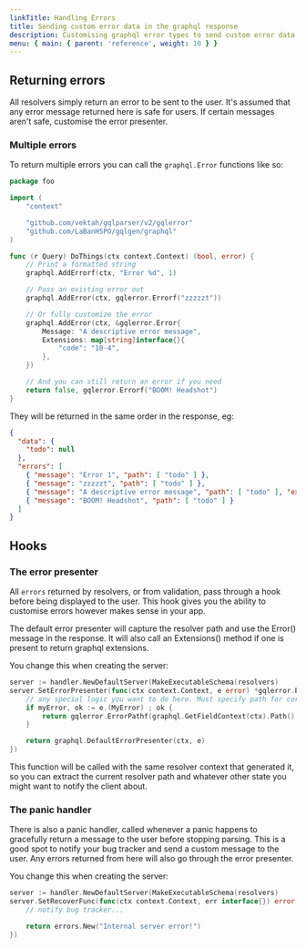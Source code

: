 ```yaml
---
linkTitle: Handling Errors
title: Sending custom error data in the graphql response
description: Customising graphql error types to send custom error data back to the client using gqlgen.
menu: { main: { parent: 'reference', weight: 10 } }
---
```


## Returning errors

All resolvers simply return an error to be sent to the user. It's assumed that any error message returned
here is safe for users. If certain messages aren't safe, customise the error presenter.

### Multiple errors

To return multiple errors you can call the `graphql.Error` functions like so:

```go
package foo

import (
	"context"

	"github.com/vektah/gqlparser/v2/gqlerror"
	"github.com/LaBanHSPO/gqlgen/graphql"
)

func (r Query) DoThings(ctx context.Context) (bool, error) {
	// Print a formatted string
	graphql.AddErrorf(ctx, "Error %d", 1)

	// Pass an existing error out
	graphql.AddError(ctx, gqlerror.Errorf("zzzzzt"))

	// Or fully customize the error
	graphql.AddError(ctx, &gqlerror.Error{
		Message: "A descriptive error message",
		Extensions: map[string]interface{}{
			"code": "10-4",
		},
	})

	// And you can still return an error if you need
	return false, gqlerror.Errorf("BOOM! Headshot")
}
```

They will be returned in the same order in the response, eg:
```json
{
  "data": {
    "todo": null
  },
  "errors": [
    { "message": "Error 1", "path": [ "todo" ] },
    { "message": "zzzzzt", "path": [ "todo" ] },
    { "message": "A descriptive error message", "path": [ "todo" ], "extensions": { "code": "10-4" } },
    { "message": "BOOM! Headshot", "path": [ "todo" ] }
  ]
}
```

## Hooks

### The error presenter

All `errors` returned by resolvers, or from validation, pass through a hook before being displayed to the user.
This hook gives you the ability to customise errors however makes sense in your app.

The default error presenter will capture the resolver path and use the Error() message in the response. It will
also call an Extensions() method if one is present to return graphql extensions.

You change this when creating the server:
```go
server := handler.NewDefaultServer(MakeExecutableSchema(resolvers)
server.SetErrorPresenter(func(ctx context.Context, e error) *gqlerror.Error {
    // any special logic you want to do here. Must specify path for correct null bubbling behaviour.
    if myError, ok := e.(MyError) ; ok {
        return gqlerror.ErrorPathf(graphql.GetFieldContext(ctx).Path(), "Eeek!")
    }

    return graphql.DefaultErrorPresenter(ctx, e)
})
```

This function will be called with the same resolver context that generated it, so you can extract the
current resolver path and whatever other state you might want to notify the client about.


### The panic handler

There is also a panic handler, called whenever a panic happens to gracefully return a message to the user before
stopping parsing. This is a good spot to notify your bug tracker and send a custom message to the user. Any errors
returned from here will also go through the error presenter.

You change this when creating the server:
```go
server := handler.NewDefaultServer(MakeExecutableSchema(resolvers)
server.SetRecoverFunc(func(ctx context.Context, err interface{}) error {
    // notify bug tracker...

    return errors.New("Internal server error!")
})
```

